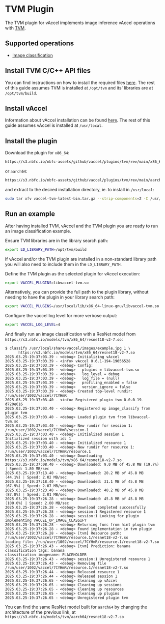 # TVM Plugin

The TVM plugin for vAccel implements image inference vAccel operations with
[TVM](https://tvm.apache.org).

## Supported operations

- [Image classification](../../api.md#image-classification)

## Install TVM C/C++ API files

You can find instructions on how to install the required files
[here](../../useful-docs/tvm.md). The rest of this guide assumes TVM is
installed at `/opt/tvm` and its' libraries are at `/opt/tvm/build`.

## Install vAccel

Information about vAccel installation can be found [here](../../quickstart.md).
The rest of this guide assumes vAccel is installed at `/usr/local`.

## Install the plugin

Download the plugin for `x86_64`:

```sh
https://s3.nbfc.io/nbfc-assets/github/vaccel/plugins/tvm/rev/main/x86_64/release/vaccel-tvm-latest-bin.tar.gz
```

or `aarch64`:

```sh
https://s3.nbfc.io/nbfc-assets/github/vaccel/plugins/tvm/rev/main/aarch64/release/vaccel-tvm-latest-bin.tar.gz
```

and extract to the desired installation directory, ie. to install in
`/usr/local`:

```sh
sudo tar xfv vaccel-tvm-latest-bin.tar.gz --strip-components=2 -C /usr/local
```

## Run an example

After having installed TVM, vAccel and the TVM plugin you are ready to run an
image classification example.

Ensure TVM libraries are in the library search path:

```sh
export LD_LIBRARY_PATH=/opt/tvm/build
```

If vAccel and/or the TVM plugin are installed in a non-standard library path you
will also need to include them in the `LD_LIBRARY_PATH`.

Define the TVM plugin as the selected plugin for vAccel execution:

```sh
export VACCEL_PLUGINS=libvaccel-tvm.so
```

Alternatively, you can provide the full path to the plugin library, without
needing to have the plugin in your library search path:

```sh
export VACCEL_PLUGINS=/usr/local/lib/x86_64-linux-gnu/libvaccel-tvm.so
```

Configure the vaccel log level for more verbose output:

```sh
export VACCEL_LOG_LEVEL=4
```

And finally run an image classification with a ResNet model from
`https://s3.nbfc.io/models/tvm/x86_64/resnet18-v2-7.so`:

```console
$ classify /usr/local/share/vaccel/images/example.jpg 1 \
      https://s3.nbfc.io/models/tvm/x86_64/resnet18-v2-7.so
2025.03.25-19:37:03.39 - <debug> Initializing vAccel
2025.03.25-19:37:03.39 - <info> vAccel 0.6.1-194-19056528
2025.03.25-19:37:03.39 - <debug> Config:
2025.03.25-19:37:03.39 - <debug>   plugins = libvaccel-tvm.so
2025.03.25-19:37:03.39 - <debug>   log_level = debug
2025.03.25-19:37:03.39 - <debug>   log_file = (null)
2025.03.25-19:37:03.39 - <debug>   profiling_enabled = false
2025.03.25-19:37:03.39 - <debug>   version_ignore = false
2025.03.25-19:37:03.39 - <debug> Created top-level rundir: /run/user/1002/vaccel/7CYHmR
2025.03.25-19:37:03.40 - <info> Registered plugin tvm 0.0.0-19-d720e616
2025.03.25-19:37:03.40 - <debug> Registered op image_classify from plugin tvm
2025.03.25-19:37:03.40 - <debug> Loaded plugin tvm from libvaccel-tvm.so
2025.03.25-19:37:03.40 - <debug> New rundir for session 1: /run/user/1002/vaccel/7CYHmR/session.1
2025.03.25-19:37:03.40 - <debug> Initialized session 1
Initialized session with id: 1
2025.03.25-19:37:03.40 - <debug> Initialized resource 1
2025.03.25-19:37:03.40 - <debug> New rundir for resource 1: /run/user/1002/vaccel/7CYHmR/resource.1
2025.03.25-19:37:03.40 - <debug> Downloading https://s3.nbfc.io/models/tvm/x86_64/resnet18-v2-7.so
2025.03.25-19:37:08.40 - <debug> Downloaded: 9.0 MB of 45.8 MB (19.7%) | Speed: 1.80 MB/sec
2025.03.25-19:37:13.40 - <debug> Downloaded: 20.2 MB of 45.8 MB (44.1%) | Speed: 2.02 MB/sec
2025.03.25-19:37:18.40 - <debug> Downloaded: 31.1 MB of 45.8 MB (67.9%) | Speed: 2.07 MB/sec
2025.03.25-19:37:23.40 - <debug> Downloaded: 40.2 MB of 45.8 MB (87.8%) | Speed: 2.01 MB/sec
2025.03.25-19:37:26.28 - <debug> Downloaded: 45.8 MB of 45.8 MB (100.0%) | Speed: 2.00 MB/sec
2025.03.25-19:37:26.28 - <debug> Download completed successfully
2025.03.25-19:37:26.28 - <debug> session:1 Registered resource 1
2025.03.25-19:37:26.28 - <debug> session:1 Looking for plugin implementing VACCEL_OP_IMAGE_CLASSIFY
2025.03.25-19:37:26.28 - <debug> Returning func from hint plugin tvm
2025.03.25-19:37:26.28 - <debug> Found implementation in tvm plugin
2025.03.25-19:37:26.28 - <debug> [tvm] Resource path: /run/user/1002/vaccel/7CYHmR/resource.1/resnet18-v2-7.so
loading file: /run/user/1002/vaccel/7CYHmR/resource.1/resnet18-v2-7.so
2025.03.25-19:37:26.43 - <debug> [tvm] Prediction: banana
classification tags: banana
classification imagename: PLACEHOLDER
2025.03.25-19:37:26.43 - <debug> session:1 Unregistered resource 1
2025.03.25-19:37:26.43 - <debug> Removing file /run/user/1002/vaccel/7CYHmR/resource.1/resnet18-v2-7.so
2025.03.25-19:37:26.44 - <debug> Released resource 1
2025.03.25-19:37:26.44 - <debug> Released session 1
2025.03.25-19:37:26.65 - <debug> Cleaning up vAccel
2025.03.25-19:37:26.65 - <debug> Cleaning up sessions
2025.03.25-19:37:26.65 - <debug> Cleaning up resources
2025.03.25-19:37:26.65 - <debug> Cleaning up plugins
2025.03.25-19:37:26.65 - <debug> Unregistered plugin tvm
```

You can find the same ResNet model built for `aarch64` by changing the
architecture of the previous link, at
`https://s3.nbfc.io/models/tvm/aarch64/resnet18-v2-7.so`
